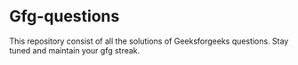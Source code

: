 # Gfg-questions
This repository consist of all the solutions of Geeksforgeeks questions. Stay tuned and maintain your gfg streak.
